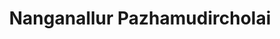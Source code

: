 ---
title: "Nanganallur Pazhamudircholai"
url: /chennai/nanganallur-pazhamudircholai/
shop: greengrocer
---